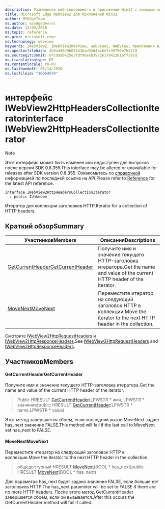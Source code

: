 ```yaml
---
description: Размещение веб-содержимого в приложении Win32 с помощью элемента управления Microsoft Edge WebView2
title: Microsoft Edge WebView2 для приложений Win32
author: MSEdgeTeam
ms.author: msedgedevrel
ms.date: 12/09/2019
ms.topic: reference
ms.prod: microsoft-edge
ms.technology: webview
keywords: IWebView2, IWebView2WebView, webview2, WebView, приложения Win32, Win32, EDGE
ms.openlocfilehash: 4b9ad48d9b09343bad04d4acbe7c49750e76427d
ms.sourcegitcommit: 07cda56425e5fdf90eeb3972e17041261bf720cd
ms.translationtype: MT
ms.contentlocale: ru-RU
ms.lasthandoff: 05/14/2020
ms.locfileid: "10654979"
---
```

# <span data-ttu-id="6203a-104">интерфейс IWebView2HttpHeadersCollectionIterator</span><span class="sxs-lookup"><span data-stu-id="6203a-104">interface IWebView2HttpHeadersCollectionIterator</span></span> 

> [!NOTE]
> <span data-ttu-id="6203a-105">Этот интерфейс может быть изменен или недоступен для выпусков после версии SDK 0.8.355.</span><span class="sxs-lookup"><span data-stu-id="6203a-105">This interface may be altered or unavailable for releases after SDK version 0.8.355.</span></span> <span data-ttu-id="6203a-106">Ознакомьтесь со [справочной](../../../webview2-api-reference.md) информацией по последней ссылке на API.</span><span class="sxs-lookup"><span data-stu-id="6203a-106">Please refer to [Reference](../../../webview2-api-reference.md) for the latest API reference.</span></span>

```
interface IWebView2HttpHeadersCollectionIterator
  : public IUnknown
```

<span data-ttu-id="6203a-107">Итератор для коллекции заголовков HTTP.</span><span class="sxs-lookup"><span data-stu-id="6203a-107">Iterator for a collection of HTTP headers.</span></span>

## <span data-ttu-id="6203a-108">Краткий обзор</span><span class="sxs-lookup"><span data-stu-id="6203a-108">Summary</span></span>

 <span data-ttu-id="6203a-109">Участников</span><span class="sxs-lookup"><span data-stu-id="6203a-109">Members</span></span>                        | <span data-ttu-id="6203a-110">Описания</span><span class="sxs-lookup"><span data-stu-id="6203a-110">Descriptions</span></span>
--------------------------------|---------------------------------------------
[<span data-ttu-id="6203a-111">GetCurrentHeader</span><span class="sxs-lookup"><span data-stu-id="6203a-111">GetCurrentHeader</span></span>](#getcurrentheader) | <span data-ttu-id="6203a-112">Получите имя и значение текущего HTTP-заголовка итератора.</span><span class="sxs-lookup"><span data-stu-id="6203a-112">Get the name and value of the current HTTP header of the iterator.</span></span>
[<span data-ttu-id="6203a-113">MoveNext</span><span class="sxs-lookup"><span data-stu-id="6203a-113">MoveNext</span></span>](#movenext) | <span data-ttu-id="6203a-114">Переместите итератор на следующий заголовок HTTP в коллекции.</span><span class="sxs-lookup"><span data-stu-id="6203a-114">Move the iterator to the next HTTP header in the collection.</span></span>

<span data-ttu-id="6203a-115">Смотрите [IWebView2HttpRequestHeaders](IWebView2HttpRequestHeaders.md) и [IWebView2HttpResponseHeaders](IWebView2HttpResponseHeaders.md).</span><span class="sxs-lookup"><span data-stu-id="6203a-115">See [IWebView2HttpRequestHeaders](IWebView2HttpRequestHeaders.md) and [IWebView2HttpResponseHeaders](IWebView2HttpResponseHeaders.md).</span></span>

## <span data-ttu-id="6203a-116">Участников</span><span class="sxs-lookup"><span data-stu-id="6203a-116">Members</span></span>

#### <span data-ttu-id="6203a-117">GetCurrentHeader</span><span class="sxs-lookup"><span data-stu-id="6203a-117">GetCurrentHeader</span></span> 

<span data-ttu-id="6203a-118">Получите имя и значение текущего HTTP-заголовка итератора.</span><span class="sxs-lookup"><span data-stu-id="6203a-118">Get the name and value of the current HTTP header of the iterator.</span></span>

> <span data-ttu-id="6203a-119">Public HRESULT [GetCurrentHeader](#getcurrentheader)(LPWSTR \* имя, LPWSTR \* значение)</span><span class="sxs-lookup"><span data-stu-id="6203a-119">public HRESULT [GetCurrentHeader](#getcurrentheader)(LPWSTR \* name,LPWSTR \* value)</span></span>

<span data-ttu-id="6203a-120">Этот метод завершается сбоем, если последний вызов MoveNext задает has_next значение FALSE.</span><span class="sxs-lookup"><span data-stu-id="6203a-120">This method will fail if the last call to MoveNext set has_next to FALSE.</span></span>

#### <span data-ttu-id="6203a-121">MoveNext</span><span class="sxs-lookup"><span data-stu-id="6203a-121">MoveNext</span></span> 

<span data-ttu-id="6203a-122">Переместите итератор на следующий заголовок HTTP в коллекции.</span><span class="sxs-lookup"><span data-stu-id="6203a-122">Move the iterator to the next HTTP header in the collection.</span></span>

> <span data-ttu-id="6203a-123">общедоступный HRESULT [MoveNext](#movenext)(BOOL \* has_next)</span><span class="sxs-lookup"><span data-stu-id="6203a-123">public HRESULT [MoveNext](#movenext)(BOOL \* has_next)</span></span>

<span data-ttu-id="6203a-124">Для параметра has_next будет задано значение FALSE, если больше нет заголовков HTTP.</span><span class="sxs-lookup"><span data-stu-id="6203a-124">The has_next parameter will be set to FALSE if there are no more HTTP headers.</span></span> <span data-ttu-id="6203a-125">После этого метод GetCurrentHeader завершается сбоем, если он вызывается.</span><span class="sxs-lookup"><span data-stu-id="6203a-125">After this occurs the GetCurrentHeader method will fail if called.</span></span>


